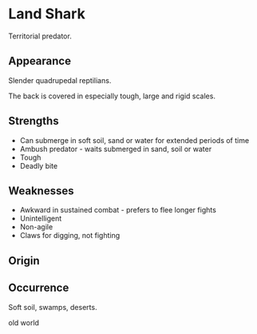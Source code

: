 # Land Shark

Territorial predator. 

## Appearance
Slender quadrupedal reptilians. 

The back is covered in especially tough, large and rigid scales. 

## Strengths
* Can submerge in soft soil, sand or water for extended periods of time
* Ambush predator - waits submerged in sand, soil or water
* Tough
* Deadly bite

## Weaknesses
* Awkward in sustained combat - prefers to flee longer fights
* Unintelligent
* Non-agile
* Claws for digging, not fighting

## Origin


## Occurrence
Soft soil, swamps, deserts. 

old world